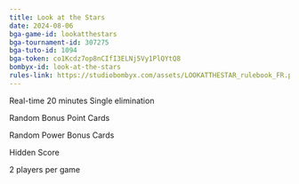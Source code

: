 ```yaml
---
title: Look at the Stars
date: 2024-08-06
bga-game-id: lookatthestars
bga-tournament-id: 307275
bga-tuto-id: 1094
bga-token: co1Kcdz7op8nCIfI3ELNj5Vy1PlQYtQ8
bombyx-id: look-at-the-stars
rules-link: https://studiobombyx.com/assets/LOOKATTHESTAR_rulebook_FR.pdf
---
```


Real-time 20 minutes Single elimination

Random Bonus Point Cards

Random Power Bonus Cards

Hidden Score

2 players per game